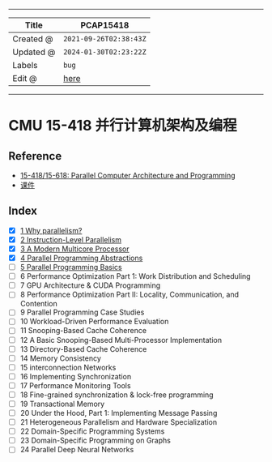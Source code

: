 -----

| Title     | PCAP15418                                        |
| --------- | ------------------------------------------------ |
| Created @ | `2021-09-26T02:38:43Z`                           |
| Updated @ | `2024-01-30T02:23:22Z`                           |
| Labels    | `bug`                                            |
| Edit @    | [here](https://github.com/junxnone/csc/issues/2) |

-----

# CMU 15-418 并行计算机架构及编程

## Reference

  - [15-418/15-618: Parallel Computer Architecture and
    Programming](http://www.cs.cmu.edu/~418/)
  - [课件](http://www.cs.cmu.edu/afs/cs/academic/class/15418-s20/www/lectures/)

## Index

  - [x] [1 Why parallelism?](/CMU_15_418_Lecture_1_Why_parallelism)
  - [x] [2 Instruction-Level
    Parallelism](/CMU_15_418_Lecture_2_Instruction_Level_Parallelism)
  - [x] [3 A Modern Multicore
    Processor](/CMU_15_418_Lecture_3_A_Modern_Multicore_Processor)
  - [x] [4 Parallel Programming
    Abstractions](/CMU_15_418_Lecture_4_Parallel_Programming_Abstractions)
  - [ ] [5 Parallel Programming
    Basics](/CMU_15_418_Lecture_5_Parallel_Programming_Basics)
  - [ ] 6 Performance Optimization Part 1: Work Distribution and
    Scheduling
  - [ ] 7 GPU Architecture & CUDA Programming
  - [ ] 8 Performance Optimization Part II: Locality, Communication, and
    Contention
  - [ ] 9 Parallel Programming Case Studies
  - [ ] 10 Workload-Driven Performance Evaluation
  - [ ] 11 Snooping-Based Cache Coherence
  - [ ] 12 A Basic Snooping-Based Multi-Processor Implementation
  - [ ] 13 Directory-Based Cache Coherence
  - [ ] 14 Memory Consistency
  - [ ] 15 interconnection Networks
  - [ ] 16 Implementing Synchronization
  - [ ] 17 Performance Monitoring Tools
  - [ ] 18 Fine-grained synchronization & lock-free programming
  - [ ] 19 Transactional Memory
  - [ ] 20 Under the Hood, Part 1: Implementing Message Passing
  - [ ] 21 Heterogeneous Parallelism and Hardware Specialization
  - [ ] 22 Domain-Specific Programming Systems
  - [ ] 23 Domain-Specific Programming on Graphs
  - [ ] 24 Parallel Deep Neural Networks
